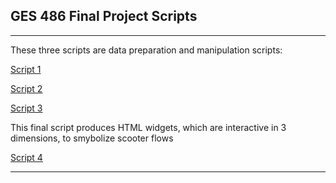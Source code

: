 ## GES 486 Final Project Scripts

---
These three scripts are data preparation and manipulation scripts:

[Script 1](/finalproj/md/start_end_join.html)

[Script 2](/finalproj/md/scooter_analysis.html)

[Script 3](/finalproj/md/flow_diagram.html)

This final script produces HTML widgets, which are interactive in 3 dimensions, to smybolize scooter flows

[Script 4](/finalproj/md/hexagons.html)

---
